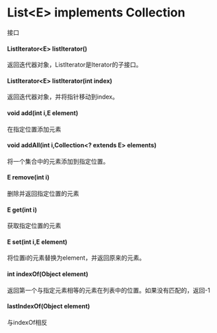 # List\<E> implements Collection
接口
#### ListIterator\<E> listIterator()
返回迭代器对象，ListIterator是Iterator的子接口。
#### ListIterator\<E> listIterator(int index)
返回迭代器对象，并将指针移动到index。
#### void add(int i,E element)
在指定位置添加元素
#### void addAll(int i,Collection\<? extends E> elements)
将一个集合中的元素添加到指定位置。
#### E remove(int i)
删除并返回指定位置的元素
#### E get(int i)
获取指定位置的元素
#### E set(int i,E element)
将位置i的元素替换为element，并返回原来的元素。
#### int indexOf(Object element)
返回第一个与指定元素相等的元素在列表中的位置。如果没有匹配的，返回-1
#### lastIndexOf(Object element)
与indexOf相反